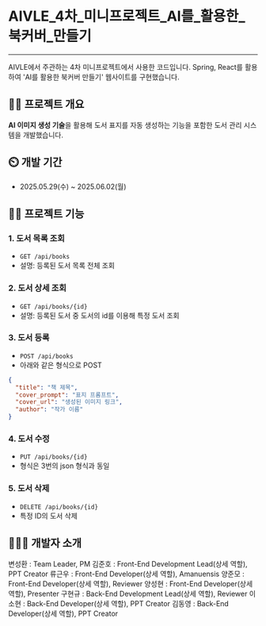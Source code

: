 # AIVLE_4차_미니프로젝트_AI를_활용한_북커버_만들기
-----
AIVLE에서 주관하는 4차 미니프로젝트에서 사용한 코드입니다. Spring, React를 활용하여 'AI를 활용한 북커버 만들기' 웹사이트를 구현했습니다.

👨‍🏫 프로젝트 개요
---
**AI 이미지 생성 기술**을 활용해 도서 표지를 자동 생성하는 기능을 포함한 도서 관리 시스템을 개발했습니다.

⏲️ 개발 기간
---
- 2025.05.29(수) ~ 2025.06.02(월)

🙋‍♀️ 프로젝트 기능
---
### 1. 도서 목록 조회

- `GET /api/books`
- 설명: 등록된 도서 목록 전체 조회

### 2. 도서 상세 조회

- `GET /api/books/{id}`
- 설명: 등록된 도서 중 도서의 id를 이용해 특정 도서 조회

### 3. 도서 등록

- `POST /api/books`  
- 아래와 같은 형식으로 POST
```json
{
  "title": "책 제목",
  "cover_prompt": "표지 프롬프트",
  "cover_url": "생성된 이미지 링크",
  "author": "작가 이름"
}
```
### 4. 도서 수정

- `PUT /api/books/{id}`
- 형식은 3번의 json 형식과 동일

### 5. 도서 삭제

- `DELETE /api/books/{id}`
- 특정 ID의 도서 삭제

🧑‍🤝‍🧑 개발자 소개
---
변성환 : Team Leader, PM
김준호 : Front-End Development Lead(상세 역할), PPT Creator
류근우 : Front-End Developer(상세 역할), Amanuensis
양준모 : Front-End Developer(상세 역할), Reviewer
양성현 : Front-End Developer(상세 역할), Presenter
구현규 : Back-End Development Lead(상세 역할), Reviewer
이소현 : Back-End Developer(상세 역할), PPT Creator
김동영 : Back-End Developer(상세 역할), PPT Creator
